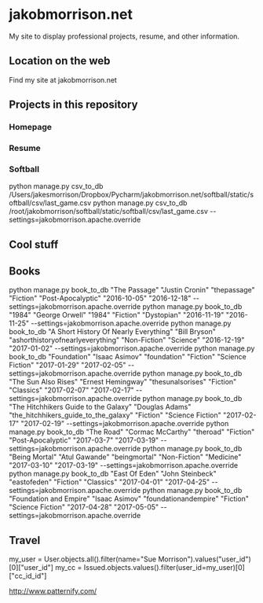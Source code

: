 # jakobmorrison.net

My site to display professional projects, resume, and other information.

## Location on the web

Find my site at jakobmorrison.net

## Projects in this repository

### Homepage

### Resume

### Softball
python manage.py csv_to_db /Users/jakesmorrison/Dropbox/Pycharm/jakobmorrison.net/softball/static/softball/csv/last_game.csv
python manage.py csv_to_db /root/jakobmorrison/softball/static/softball/csv/last_game.csv --settings=jakobmorrison.apache.override

## Cool stuff

## Books

python manage.py book_to_db "The Passage" "Justin Cronin" "thepassage" "Fiction" "Post-Apocalyptic" "2016-10-05" "2016-12-18" --settings=jakobmorrison.apache.override
python manage.py book_to_db "1984" "George Orwell" "1984" "Fiction" "Dystopian" "2016-11-19" "2016-11-25" --settings=jakobmorrison.apache.override
python manage.py book_to_db "A Short History Of Nearly Everything" "Bill Bryson" "ashorthistoryofnearlyeverything" "Non-Fiction" "Science" "2016-12-19" "2017-01-02" --settings=jakobmorrison.apache.override
python manage.py book_to_db "Foundation" "Isaac Asimov" "foundation" "Fiction" "Science Fiction" "2017-01-29" "2017-02-05" --settings=jakobmorrison.apache.override
python manage.py book_to_db "The Sun Also Rises" "Ernest Hemingway" "thesunalsorises" "Fiction" "Classics" "2017-02-07" "2017-02-17" --settings=jakobmorrison.apache.override
python manage.py book_to_db "The Hitchhikers Guide to the Galaxy" "Douglas Adams" "the_hitchhikers_guide_to_the_galaxy" "Fiction" "Science Fiction" "2017-02-17" "2017-02-19" --settings=jakobmorrison.apache.override
python manage.py book_to_db "The Road" "Cormac McCarthy" "theroad" "Fiction" "Post-Apocalyptic" "2017-03-7" "2017-03-19" --settings=jakobmorrison.apache.override
python manage.py book_to_db "Being Mortal" "Atul Gawande" "beingmortal" "Non-Fiction" "Medicine" "2017-03-10" "2017-03-19" --settings=jakobmorrison.apache.override
python manage.py book_to_db "East Of Eden" "John Steinbeck" "eastofeden" "Fiction" "Classics" "2017-04-01" "2017-04-25" --settings=jakobmorrison.apache.override
python manage.py book_to_db "Foundation and Empire" "Isaac Asimov" "foundationandempire" "Fiction" "Science Fiction" "2017-04-28" "2017-05-05" --settings=jakobmorrison.apache.override


## Travel

my_user = User.objects.all().filter(name="Sue Morrison").values("user_id")[0]["user_id"]
my_cc = Issued.objects.values().filter(user_id=my_user)[0]["cc_id_id"]


http://www.patternify.com/
